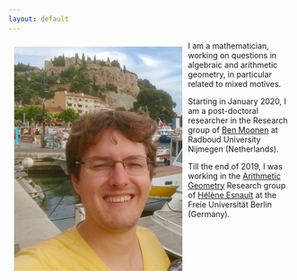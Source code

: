 ```yaml
---
layout: default
---
```


<img style="width=300px;height=400px;float:left;padding:10px;"
src="/image/personal_photo_3.jpg" alt="profile picture" width="300" height="400">

I am a mathematician, working on questions in algebraic and arithmetic geometry, in particular related to mixed motives.

Starting in January 2020, I am a post-doctoral researcher in the Research group of [Ben Moonen](https://www.math.ru.nl/~bmoonen/) at Radboud University Nijmegen (Netherlands).

Till the end of 2019, I was working in the [Arithmetic Geometry](http://www.mi.fu-berlin.de/en/math/groups/arithmetic_geometry/index.html) Research group of [Hélène Esnault](http://www.mi.fu-berlin.de/users/esnault/) at the Freie Universität Berlin (Germany).



